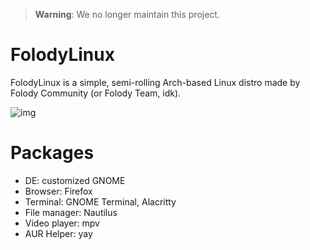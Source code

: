 > **Warning**:
> We no longer maintain this project.

# FolodyLinux
FolodyLinux is a simple, semi-rolling Arch-based Linux distro made by Folody Community (or Folody Team, idk).

![img](https://i.imgur.com/LRxYXoc.png)

# Packages
- DE: customized GNOME
- Browser: Firefox
- Terminal: GNOME Terminal, Alacritty
- File manager: Nautilus
- Video player: mpv
- AUR Helper: yay
  
